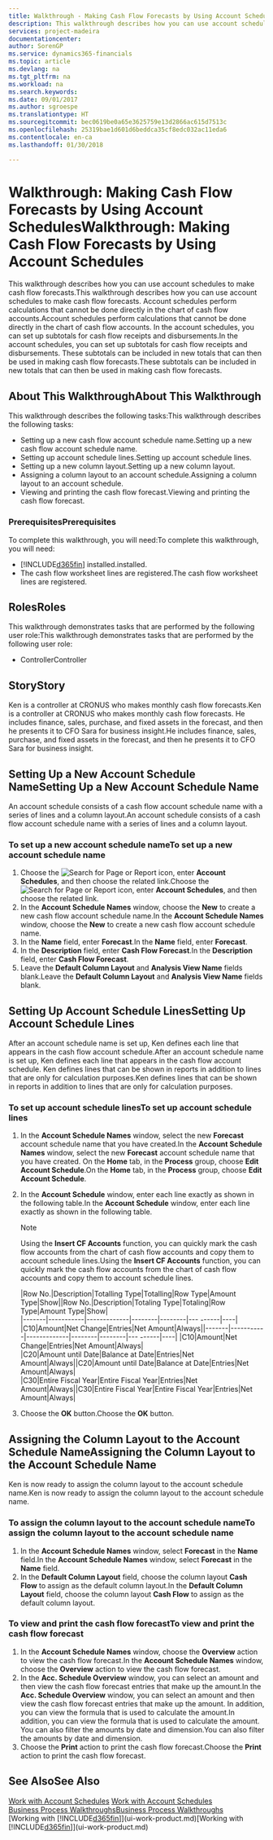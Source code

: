 ```yaml
---
title: Walkthrough - Making Cash Flow Forecasts by Using Account Schedules | Microsoft Docs
description: This walkthrough describes how you can use account schedules to make cash flow forecasts. Account schedules perform calculations that cannot be done directly in the chart of cash flow accounts. In the account schedules, you can set up subtotals for cash flow receipts and disbursements. These subtotals can be included in new totals that can then be used in making cash flow forecasts.
services: project-madeira
documentationcenter: 
author: SorenGP
ms.service: dynamics365-financials
ms.topic: article
ms.devlang: na
ms.tgt_pltfrm: na
ms.workload: na
ms.search.keywords: 
ms.date: 09/01/2017
ms.author: sgroespe
ms.translationtype: HT
ms.sourcegitcommit: bec0619be0a65e3625759e13d2866ac615d7513c
ms.openlocfilehash: 25319bae1d601d6beddca35cf8edc032ac11eda6
ms.contentlocale: en-ca
ms.lasthandoff: 01/30/2018

---
```

# <a name="walkthrough-making-cash-flow-forecasts-by-using-account-schedules"></a><span data-ttu-id="3bad5-106">Walkthrough: Making Cash Flow Forecasts by Using Account Schedules</span><span class="sxs-lookup"><span data-stu-id="3bad5-106">Walkthrough: Making Cash Flow Forecasts by Using Account Schedules</span></span>
<span data-ttu-id="3bad5-107">This walkthrough describes how you can use account schedules to make cash flow forecasts.</span><span class="sxs-lookup"><span data-stu-id="3bad5-107">This walkthrough describes how you can use account schedules to make cash flow forecasts.</span></span> <span data-ttu-id="3bad5-108">Account schedules perform calculations that cannot be done directly in the chart of cash flow accounts.</span><span class="sxs-lookup"><span data-stu-id="3bad5-108">Account schedules perform calculations that cannot be done directly in the chart of cash flow accounts.</span></span> <span data-ttu-id="3bad5-109">In the account schedules, you can set up subtotals for cash flow receipts and disbursements.</span><span class="sxs-lookup"><span data-stu-id="3bad5-109">In the account schedules, you can set up subtotals for cash flow receipts and disbursements.</span></span> <span data-ttu-id="3bad5-110">These subtotals can be included in new totals that can then be used in making cash flow forecasts.</span><span class="sxs-lookup"><span data-stu-id="3bad5-110">These subtotals can be included in new totals that can then be used in making cash flow forecasts.</span></span>  

## <a name="about-this-walkthrough"></a><span data-ttu-id="3bad5-111">About This Walkthrough</span><span class="sxs-lookup"><span data-stu-id="3bad5-111">About This Walkthrough</span></span>  
<span data-ttu-id="3bad5-112">This walkthrough describes the following tasks:</span><span class="sxs-lookup"><span data-stu-id="3bad5-112">This walkthrough describes the following tasks:</span></span>  

- <span data-ttu-id="3bad5-113">Setting up a new cash flow account schedule name.</span><span class="sxs-lookup"><span data-stu-id="3bad5-113">Setting up a new cash flow account schedule name.</span></span>  
- <span data-ttu-id="3bad5-114">Setting up account schedule lines.</span><span class="sxs-lookup"><span data-stu-id="3bad5-114">Setting up account schedule lines.</span></span>  
- <span data-ttu-id="3bad5-115">Setting up a new column layout.</span><span class="sxs-lookup"><span data-stu-id="3bad5-115">Setting up a new column layout.</span></span>  
- <span data-ttu-id="3bad5-116">Assigning a column layout to an account schedule.</span><span class="sxs-lookup"><span data-stu-id="3bad5-116">Assigning a column layout to an account schedule.</span></span>  
- <span data-ttu-id="3bad5-117">Viewing and printing the cash flow forecast.</span><span class="sxs-lookup"><span data-stu-id="3bad5-117">Viewing and printing the cash flow forecast.</span></span>  

### <a name="prerequisites"></a><span data-ttu-id="3bad5-118">Prerequisites</span><span class="sxs-lookup"><span data-stu-id="3bad5-118">Prerequisites</span></span>  
<span data-ttu-id="3bad5-119">To complete this walkthrough, you will need:</span><span class="sxs-lookup"><span data-stu-id="3bad5-119">To complete this walkthrough, you will need:</span></span>  

- [!INCLUDE[d365fin](includes/d365fin_md.md)] <span data-ttu-id="3bad5-120"> installed.</span><span class="sxs-lookup"><span data-stu-id="3bad5-120">installed.</span></span>  
- <span data-ttu-id="3bad5-121">The cash flow worksheet lines are registered.</span><span class="sxs-lookup"><span data-stu-id="3bad5-121">The cash flow worksheet lines are registered.</span></span>  

## <a name="roles"></a><span data-ttu-id="3bad5-122">Roles</span><span class="sxs-lookup"><span data-stu-id="3bad5-122">Roles</span></span>  
<span data-ttu-id="3bad5-123">This walkthrough demonstrates tasks that are performed by the following user role:</span><span class="sxs-lookup"><span data-stu-id="3bad5-123">This walkthrough demonstrates tasks that are performed by the following user role:</span></span>  

- <span data-ttu-id="3bad5-124">Controller</span><span class="sxs-lookup"><span data-stu-id="3bad5-124">Controller</span></span>  

## <a name="story"></a><span data-ttu-id="3bad5-125">Story</span><span class="sxs-lookup"><span data-stu-id="3bad5-125">Story</span></span>  
<span data-ttu-id="3bad5-126">Ken is a controller at CRONUS who makes monthly cash flow forecasts.</span><span class="sxs-lookup"><span data-stu-id="3bad5-126">Ken is a controller at CRONUS who makes monthly cash flow forecasts.</span></span> <span data-ttu-id="3bad5-127">He includes finance, sales, purchase, and fixed assets in the forecast, and then he presents it to CFO Sara for business insight.</span><span class="sxs-lookup"><span data-stu-id="3bad5-127">He includes finance, sales, purchase, and fixed assets in the forecast, and then he presents it to CFO Sara for business insight.</span></span>  

## <a name="setting-up-a-new-account-schedule-name"></a><span data-ttu-id="3bad5-128">Setting Up a New Account Schedule Name</span><span class="sxs-lookup"><span data-stu-id="3bad5-128">Setting Up a New Account Schedule Name</span></span>  
<span data-ttu-id="3bad5-129">An account schedule consists of a cash flow account schedule name with a series of lines and a column layout.</span><span class="sxs-lookup"><span data-stu-id="3bad5-129">An account schedule consists of a cash flow account schedule name with a series of lines and a column layout.</span></span>  

### <a name="to-set-up-a-new-account-schedule-name"></a><span data-ttu-id="3bad5-130">To set up a new account schedule name</span><span class="sxs-lookup"><span data-stu-id="3bad5-130">To set up a new account schedule name</span></span>  

1.  <span data-ttu-id="3bad5-131">Choose the ![Search for Page or Report](media/ui-search/search_small.png "Search for Page or Report icon") icon, enter **Account Schedules**, and then choose the related link.</span><span class="sxs-lookup"><span data-stu-id="3bad5-131">Choose the ![Search for Page or Report](media/ui-search/search_small.png "Search for Page or Report icon") icon, enter **Account Schedules**, and then choose the related link.</span></span>  
2.  <span data-ttu-id="3bad5-132">In the **Account Schedule Names** window, choose the **New** to create a new cash flow account schedule name.</span><span class="sxs-lookup"><span data-stu-id="3bad5-132">In the **Account Schedule Names** window, choose the **New** to create a new cash flow account schedule name.</span></span>  
3.  <span data-ttu-id="3bad5-133">In the **Name** field, enter **Forecast**.</span><span class="sxs-lookup"><span data-stu-id="3bad5-133">In the **Name** field, enter **Forecast**.</span></span>  
4.  <span data-ttu-id="3bad5-134">In the **Description** field, enter **Cash Flow Forecast**.</span><span class="sxs-lookup"><span data-stu-id="3bad5-134">In the **Description** field, enter **Cash Flow Forecast**.</span></span>  
5.  <span data-ttu-id="3bad5-135">Leave the **Default Column Layout** and **Analysis View Name** fields blank.</span><span class="sxs-lookup"><span data-stu-id="3bad5-135">Leave the **Default Column Layout** and **Analysis View Name** fields blank.</span></span>  

## <a name="setting-up-account-schedule-lines"></a><span data-ttu-id="3bad5-136">Setting Up Account Schedule Lines</span><span class="sxs-lookup"><span data-stu-id="3bad5-136">Setting Up Account Schedule Lines</span></span>  
<span data-ttu-id="3bad5-137">After an account schedule name is set up, Ken defines each line that appears in the cash flow account schedule.</span><span class="sxs-lookup"><span data-stu-id="3bad5-137">After an account schedule name is set up, Ken defines each line that appears in the cash flow account schedule.</span></span> <span data-ttu-id="3bad5-138">Ken defines lines that can be shown in reports in addition to lines that are only for calculation purposes.</span><span class="sxs-lookup"><span data-stu-id="3bad5-138">Ken defines lines that can be shown in reports in addition to lines that are only for calculation purposes.</span></span>  

### <a name="to-set-up-account-schedule-lines"></a><span data-ttu-id="3bad5-139">To set up account schedule lines</span><span class="sxs-lookup"><span data-stu-id="3bad5-139">To set up account schedule lines</span></span>  

1.  <span data-ttu-id="3bad5-140">In the **Account Schedule Names** window, select the new **Forecast** account schedule name that you have created.</span><span class="sxs-lookup"><span data-stu-id="3bad5-140">In the **Account Schedule Names** window, select the new **Forecast** account schedule name that you have created.</span></span> <span data-ttu-id="3bad5-141">On the **Home** tab, in the **Process** group, choose **Edit Account Schedule**.</span><span class="sxs-lookup"><span data-stu-id="3bad5-141">On the **Home** tab, in the **Process** group, choose **Edit Account Schedule**.</span></span>  
2.  <span data-ttu-id="3bad5-142">In the **Account Schedule** window, enter each line exactly as shown in the following table.</span><span class="sxs-lookup"><span data-stu-id="3bad5-142">In the **Account Schedule** window, enter each line exactly as shown in the following table.</span></span>  

    > [!NOTE]  
    >  <span data-ttu-id="3bad5-143">Using the **Insert CF Accounts** function, you can quickly mark the cash flow accounts from the chart of cash flow accounts and copy them to account schedule lines.</span><span class="sxs-lookup"><span data-stu-id="3bad5-143">Using the **Insert CF Accounts** function, you can quickly mark the cash flow accounts from the chart of cash flow accounts and copy them to account schedule lines.</span></span>  

    <span data-ttu-id="3bad5-144">|Row No.|Description|Totalling Type|Totalling|Row Type|Amount Type|Show|</span><span class="sxs-lookup"><span data-stu-id="3bad5-144">|Row No.|Description|Totaling Type|Totaling|Row Type|Amount Type|Show|</span></span>  
    <span data-ttu-id="3bad5-145">|-------|-----------|-------------|--------|--------|---  ------|----| |C10|Amount|Net Change|Entries|Net Amount|Always|</span><span class="sxs-lookup"><span data-stu-id="3bad5-145">|-------|-----------|-------------|--------|--------|---  ------|----| |C10|Amount|Net Change|Entries|Net Amount|Always|</span></span>  
    <span data-ttu-id="3bad5-146">|C20|Amount until Date|Balance at Date|Entries|Net Amount|Always|</span><span class="sxs-lookup"><span data-stu-id="3bad5-146">|C20|Amount until Date|Balance at Date|Entries|Net Amount|Always|</span></span>  
    <span data-ttu-id="3bad5-147">|C30|Entire Fiscal Year|Entire Fiscal Year|Entries|Net Amount|Always|</span><span class="sxs-lookup"><span data-stu-id="3bad5-147">|C30|Entire Fiscal Year|Entire Fiscal Year|Entries|Net Amount|Always|</span></span>  

4.  <span data-ttu-id="3bad5-148">Choose the **OK** button.</span><span class="sxs-lookup"><span data-stu-id="3bad5-148">Choose the **OK** button.</span></span>  

## <a name="assigning-the-column-layout-to-the-account-schedule-name"></a><span data-ttu-id="3bad5-149">Assigning the Column Layout to the Account Schedule Name</span><span class="sxs-lookup"><span data-stu-id="3bad5-149">Assigning the Column Layout to the Account Schedule Name</span></span>  
<span data-ttu-id="3bad5-150">Ken is now ready to assign the column layout to the account schedule name.</span><span class="sxs-lookup"><span data-stu-id="3bad5-150">Ken is now ready to assign the column layout to the account schedule name.</span></span>  

### <a name="to-assign-the-column-layout-to-the-account-schedule-name"></a><span data-ttu-id="3bad5-151">To assign the column layout to the account schedule name</span><span class="sxs-lookup"><span data-stu-id="3bad5-151">To assign the column layout to the account schedule name</span></span>  

1.  <span data-ttu-id="3bad5-152">In the **Account Schedule Names** window, select **Forecast** in the **Name** field.</span><span class="sxs-lookup"><span data-stu-id="3bad5-152">In the **Account Schedule Names** window, select **Forecast** in the **Name** field.</span></span>  
2.  <span data-ttu-id="3bad5-153">In the **Default Column Layout** field, choose the column layout **Cash Flow** to assign as the default column layout.</span><span class="sxs-lookup"><span data-stu-id="3bad5-153">In the **Default Column Layout** field, choose the column layout **Cash Flow** to assign as the default column layout.</span></span>  

### <a name="to-view-and-print-the-cash-flow-forecast"></a><span data-ttu-id="3bad5-154">To view and print the cash flow forecast</span><span class="sxs-lookup"><span data-stu-id="3bad5-154">To view and print the cash flow forecast</span></span>  
1.  <span data-ttu-id="3bad5-155">In the **Account Schedule Names** window, choose the **Overview** action to view the cash flow forecast.</span><span class="sxs-lookup"><span data-stu-id="3bad5-155">In the **Account Schedule Names** window, choose the **Overview** action to view the cash flow forecast.</span></span>  
2.  <span data-ttu-id="3bad5-156">In the **Acc. Schedule Overview** window, you can select an amount and then view the cash flow forecast entries that make up the amount.</span><span class="sxs-lookup"><span data-stu-id="3bad5-156">In the **Acc. Schedule Overview** window, you can select an amount and then view the cash flow forecast entries that make up the amount.</span></span> <span data-ttu-id="3bad5-157">In addition, you can view the formula that is used to calculate the amount.</span><span class="sxs-lookup"><span data-stu-id="3bad5-157">In addition, you can view the formula that is used to calculate the amount.</span></span> <span data-ttu-id="3bad5-158">You can also filter the amounts by date and dimension.</span><span class="sxs-lookup"><span data-stu-id="3bad5-158">You can also filter the amounts by date and dimension.</span></span>  
3.  <span data-ttu-id="3bad5-159">Choose the **Print** action to print the cash flow forecast.</span><span class="sxs-lookup"><span data-stu-id="3bad5-159">Choose the **Print** action to print the cash flow forecast.</span></span>  

## <a name="see-also"></a><span data-ttu-id="3bad5-160">See Also</span><span class="sxs-lookup"><span data-stu-id="3bad5-160">See Also</span></span>  
 <span data-ttu-id="3bad5-161">[Work with Account Schedules](bi-how-work-account-schedule.md) </span><span class="sxs-lookup"><span data-stu-id="3bad5-161">[Work with Account Schedules](bi-how-work-account-schedule.md) </span></span>  
 [<span data-ttu-id="3bad5-162">Business Process Walkthroughs</span><span class="sxs-lookup"><span data-stu-id="3bad5-162">Business Process Walkthroughs</span></span>](walkthrough-business-process-walkthroughs.md)  
 <span data-ttu-id="3bad5-163">[Working with [!INCLUDE[d365fin](includes/d365fin_md.md)]](ui-work-product.md)</span><span class="sxs-lookup"><span data-stu-id="3bad5-163">[Working with [!INCLUDE[d365fin](includes/d365fin_md.md)]](ui-work-product.md)</span></span>

